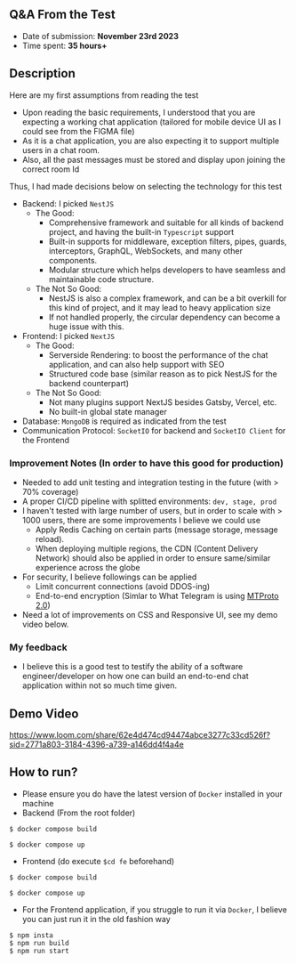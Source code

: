 ## Q&A From the Test
- Date of submission: **November 23rd 2023**
- Time spent: **35 hours+**

## Description
Here are my first assumptions from reading the test
- Upon reading the basic requirements, I understood that you are expecting a working chat application (tailored for mobile device UI as I could see from the FIGMA file)
- As it is a chat application, you are also expecting it to support multiple users in a chat room. 
- Also, all the past messages must be stored and display upon joining the correct room Id

Thus, I had made decisions below on selecting the technology for this test
- Backend: I picked `NestJS`
  - The Good:
    - Comprehensive framework and suitable for all kinds of backend project, and having the built-in `Typescript` support
    - Built-in supports for middleware, exception filters, pipes, guards, interceptors, GraphQL, WebSockets, and many other components.
    - Modular structure which helps developers to have seamless and maintainable code structure.
  - The Not So Good:
    - NestJS is also a complex framework, and can be a bit overkill for this kind of project, and it may lead to heavy application size
    - If not handled properly, the circular dependency can become a huge issue with this.
- Frontend: I picked `NextJS`
  - The Good:
    - Serverside Rendering: to boost the performance of the chat application, and can also help support with SEO
    - Structured code base (similar reason as to pick NestJS for the backend counterpart)
  - The Not So Good:
    - Not many plugins support NextJS besides Gatsby, Vercel, etc.
    - No built-in global state manager
- Database: `MongoDB` is required as indicated from the test
- Communication Protocol: `SocketIO` for backend and `SocketIO Client` for the Frontend

### Improvement Notes (In order to have this good for production)
- Needed to add unit testing and integration testing in the future (with > 70% coverage)
- A proper CI/CD pipeline with splitted environments: `dev, stage, prod`
- I haven't tested with large number of users, but in order to scale with > 1000 users, there are some improvements I believe we could use
  - Apply Redis Caching on certain parts (message storage, message reload).
  - When deploying multiple regions, the CDN (Content Delivery Network) should also be applied in order to ensure same/similar experience across the globe
- For security, I believe followings can be applied
  - Limit concurrent connections (avoid DDOS-ing)
  - End-to-end encryption (Simlar to What Telegram is using [MTProto 2.0](https://core.telegram.org/api/end-to-end))
- Need a lot of improvements on CSS and Responsive UI, see my demo video below.

### My feedback
- I believe this is a good test to testify the ability of a software engineer/developer on how one can build an end-to-end chat application within not so much time given.
## Demo Video
https://www.loom.com/share/62e4d474cd94474abce3277c33cd526f?sid=2771a803-3184-4396-a739-a146dd4f4a4e

## How to run?
- Please ensure you do have the latest version of `Docker` installed in your machine
- Backend (From the root folder)
```shell 
$ docker compose build

$ docker compose up
```
- Frontend (do execute `$cd fe` beforehand)

```shell
$ docker compose build

$ docker compose up
```

- For the Frontend application, if you struggle to run it via `Docker`, I believe you can just run it in the old fashion way

```shell
$ npm insta
$ npm run build
$ npm run start
```